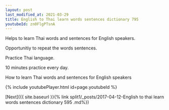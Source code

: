 ```yaml
---
layout: post
last_modified_at: 2021-03-29
title: English to Thai learn words sentences dictionary 795 
youtubeId: zn0FlgPTsnA
---
```

 
 
Helps to learn Thai words and sentences for English speakers.

Opportunitiy to repeat the words sentences. 

Practice Thai language. 
 
10 minutes practice every day. 
 
How to learn Thai words and sentences for English speakers 
 
{% include youtubePlayer.html id=page.youtubeId %}
 
 
[Next]({{ site.baseurl }}{% link  split1/_posts/2017-04-12-English to thai learn words sentences dictionary 595 .md%})
 
